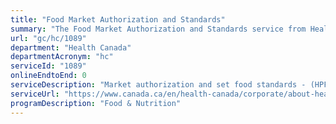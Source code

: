 ```yaml
---
title: "Food Market Authorization and Standards"
summary: "The Food Market Authorization and Standards service from Health Canada is not available end-to-end online, according to the GC Service Inventory."
url: "gc/hc/1089"
department: "Health Canada"
departmentAcronym: "hc"
serviceId: "1089"
onlineEndtoEnd: 0
serviceDescription: "Market authorization and set food standards - (HPFB)"
serviceUrl: "https://www.canada.ca/en/health-canada/corporate/about-health-canada/branches-agencies/health-products-food-branch/food-directorate.html"
programDescription: "Food & Nutrition"
---
```

